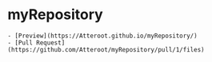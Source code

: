 # myRepository
    - [Preview](https://Atteroot.github.io/myRepository/)
    - [Pull Request](https://github.com/Atteroot/myRepository/pull/1/files)